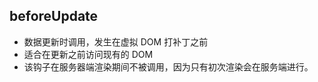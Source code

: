 ## beforeUpdate
  * 数据更新时调用，发生在虚拟 DOM 打补丁之前
  * 适合在更新之前访问现有的 DOM
  * 该钩子在服务器端渲染期间不被调用，因为只有初次渲染会在服务端进行。